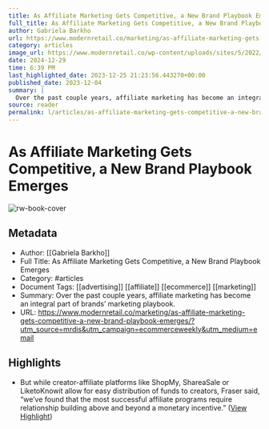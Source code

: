 ```yaml
---
title: As Affiliate Marketing Gets Competitive, a New Brand Playbook Emerges
full_title: As Affiliate Marketing Gets Competitive, a New Brand Playbook Emerges
author: Gabriela Barkho
url: https://www.modernretail.co/marketing/as-affiliate-marketing-gets-competitive-a-new-brand-playbook-emerges/?utm_source=mrdis&utm_campaign=ecommerceweekly&utm_medium=email
category: articles
image_url: https://www.modernretail.co/wp-content/uploads/sites/5/2022/12/Facebookicon2.jpg
date: 2024-12-29
time: 6:39 PM
last_highlighted_date: 2023-12-25 21:23:56.443270+00:00
published_date: 2023-12-04
summary: |
  Over the past couple years, affiliate marketing has become an integral part of brands’ marketing playbook.
source: reader
permalink: l/articles/as-affiliate-marketing-gets-competitive-a-new-brand-playbook-emerges
---
```

# As Affiliate Marketing Gets Competitive, a New Brand Playbook Emerges

![rw-book-cover](https://www.modernretail.co/wp-content/uploads/sites/5/2022/12/Facebookicon2.jpg)

## Metadata
- Author: [[Gabriela Barkho]]
- Full Title: As Affiliate Marketing Gets Competitive, a New Brand Playbook Emerges
- Category: #articles
- Document Tags: [[advertising]] [[affiliate]] [[ecommerce]] [[marketing]] 
- Summary: Over the past couple years, affiliate marketing has become an integral part of brands’ marketing playbook.
- URL: https://www.modernretail.co/marketing/as-affiliate-marketing-gets-competitive-a-new-brand-playbook-emerges/?utm_source=mrdis&utm_campaign=ecommerceweekly&utm_medium=email

## Highlights
- But while creator-affiliate platforms like ShopMy, ShareaSale or LiketoKnowit allow for easy distribution of funds to creators, Fraser said, “we’ve found that the most successful affiliate programs require relationship building above and beyond a monetary incentive.” ([View Highlight](https://read.readwise.io/read/01hjhdstk6t7cn8fksxt86d64a))


